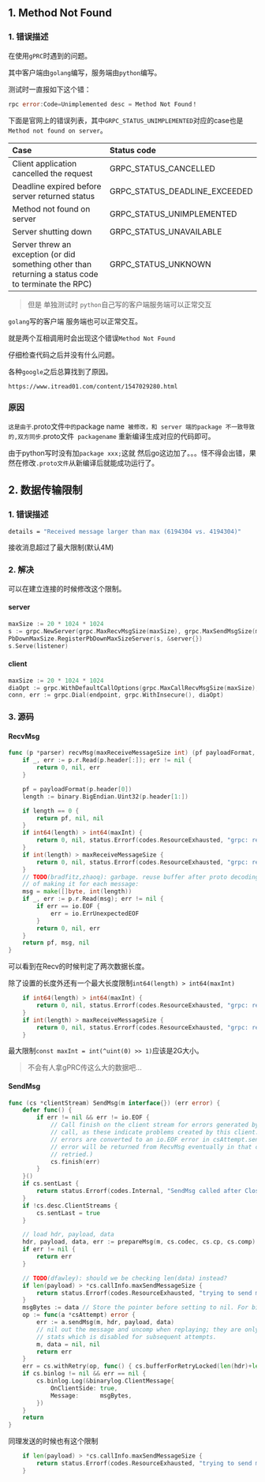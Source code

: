 ## 1. Method Not Found

### 1. 错误描述

在使用`gPRC`时遇到的问题。

其中客户端由`golang`编写，服务端由`python`编写。

测试时一直报如下这个错：

```go
rpc error:Code=Unimplemented desc = Method Not Found！
```

下面是官网上的错误列表，其中`GRPC_STATUS_UNIMPLEMENTED`对应的case也是`Method not found on server`。

| Case                                                         | Status code                   |
| :----------------------------------------------------------- | :---------------------------- |
| Client application cancelled the request                     | GRPC_STATUS_CANCELLED         |
| Deadline expired before server returned status               | GRPC_STATUS_DEADLINE_EXCEEDED |
| Method not found on server                                   | GRPC_STATUS_UNIMPLEMENTED     |
| Server shutting down                                         | GRPC_STATUS_UNAVAILABLE       |
| Server threw an exception (or did something other than returning a status code to terminate the RPC) | GRPC_STATUS_UNKNOWN           |



>  但是 单独测试时 `python`自己写的客户端服务端可以正常交互

`golang`写的客户端 服务端也可以正常交互。

就是两个互相调用时会出现这个错误`Method Not Found`

仔细检查代码之后并没有什么问题。

各种`google`之后总算找到了原因。

`https://www.itread01.com/content/1547029280.html`

### 原因

`这是由于`.proto文件`中的`package name` 被修改，和 server 端的package 不一致导致的,双方同步`.proto文件` packagename` 重新编译生成对应的代码即可。

由于python写时没有加`package xxx;`这就 然后go这边加了。。。怪不得会出错，果然在修改`.proto文件`从新编译后就能成功运行了。



## 2. 数据传输限制

### 1. 错误描述

```sh
details = "Received message larger than max (6194304 vs. 4194304)"
```

接收消息超过了最大限制(默认4M)



### 2. 解决

可以在建立连接的时候修改这个限制。

#### server

```go
maxSize := 20 * 1024 * 1024
s := grpc.NewServer(grpc.MaxRecvMsgSize(maxSize), grpc.MaxSendMsgSize(maxSize))
PbDownMaxSize.RegisterPbDownMaxSizeServer(s, &server{})
s.Serve(listener)
```

#### client

```go
maxSize := 20 * 1024 * 1024
diaOpt := grpc.WithDefaultCallOptions(grpc.MaxCallRecvMsgSize(maxSize), grpc.MaxCallSendMsgSize(maxSize))
conn, err := grpc.Dial(endpoint, grpc.WithInsecure(), diaOpt)
```

### 3. 源码

#### RecvMsg

```go
func (p *parser) recvMsg(maxReceiveMessageSize int) (pf payloadFormat, msg []byte, err error) {
	if _, err := p.r.Read(p.header[:]); err != nil {
		return 0, nil, err
	}

	pf = payloadFormat(p.header[0])
	length := binary.BigEndian.Uint32(p.header[1:])

	if length == 0 {
		return pf, nil, nil
	}
	if int64(length) > int64(maxInt) {
		return 0, nil, status.Errorf(codes.ResourceExhausted, "grpc: received message larger than max length allowed on current machine (%d vs. %d)", length, maxInt)
	}
	if int(length) > maxReceiveMessageSize {
		return 0, nil, status.Errorf(codes.ResourceExhausted, "grpc: received message larger than max (%d vs. %d)", length, maxReceiveMessageSize)
	}
	// TODO(bradfitz,zhaoq): garbage. reuse buffer after proto decoding instead
	// of making it for each message:
	msg = make([]byte, int(length))
	if _, err := p.r.Read(msg); err != nil {
		if err == io.EOF {
			err = io.ErrUnexpectedEOF
		}
		return 0, nil, err
	}
	return pf, msg, nil
}
```
可以看到在Recv的时候判定了两次数据长度。

除了设置的长度外还有一个最大长度限制`int64(length) > int64(maxInt)`

```go
	if int64(length) > int64(maxInt) {
		return 0, nil, status.Errorf(codes.ResourceExhausted, "grpc: received message larger than max length allowed on current machine (%d vs. %d)", length, maxInt)
	}
	if int(length) > maxReceiveMessageSize {
		return 0, nil, status.Errorf(codes.ResourceExhausted, "grpc: received message larger than max (%d vs. %d)", length, maxReceiveMessageSize)
	}
```

最大限制`const maxInt = int(^uint(0) >> 1)`应该是2G大小。

> 不会有人拿gPRC传这么大的数据吧...

#### SendMsg

```go
func (cs *clientStream) SendMsg(m interface{}) (err error) {
	defer func() {
		if err != nil && err != io.EOF {
			// Call finish on the client stream for errors generated by this SendMsg
			// call, as these indicate problems created by this client.  (Transport
			// errors are converted to an io.EOF error in csAttempt.sendMsg; the real
			// error will be returned from RecvMsg eventually in that case, or be
			// retried.)
			cs.finish(err)
		}
	}()
	if cs.sentLast {
		return status.Errorf(codes.Internal, "SendMsg called after CloseSend")
	}
	if !cs.desc.ClientStreams {
		cs.sentLast = true
	}

	// load hdr, payload, data
	hdr, payload, data, err := prepareMsg(m, cs.codec, cs.cp, cs.comp)
	if err != nil {
		return err
	}

	// TODO(dfawley): should we be checking len(data) instead?
	if len(payload) > *cs.callInfo.maxSendMessageSize {
		return status.Errorf(codes.ResourceExhausted, "trying to send message larger than max (%d vs. %d)", len(payload), *cs.callInfo.maxSendMessageSize)
	}
	msgBytes := data // Store the pointer before setting to nil. For binary logging.
	op := func(a *csAttempt) error {
		err := a.sendMsg(m, hdr, payload, data)
		// nil out the message and uncomp when replaying; they are only needed for
		// stats which is disabled for subsequent attempts.
		m, data = nil, nil
		return err
	}
	err = cs.withRetry(op, func() { cs.bufferForRetryLocked(len(hdr)+len(payload), op) })
	if cs.binlog != nil && err == nil {
		cs.binlog.Log(&binarylog.ClientMessage{
			OnClientSide: true,
			Message:      msgBytes,
		})
	}
	return
}
```

同理发送的时候也有这个限制

```go
	if len(payload) > *cs.callInfo.maxSendMessageSize {
		return status.Errorf(codes.ResourceExhausted, "trying to send message larger than max (%d vs. %d)", len(payload), *cs.callInfo.maxSendMessageSize)
	}
```